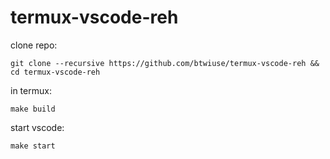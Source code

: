 # termux-vscode-reh

clone repo:

```
git clone --recursive https://github.com/btwiuse/termux-vscode-reh && cd termux-vscode-reh
```

in termux:

```
make build
```

start vscode:

```
make start
```

